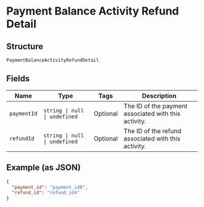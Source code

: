 
# Payment Balance Activity Refund Detail

## Structure

`PaymentBalanceActivityRefundDetail`

## Fields

| Name | Type | Tags | Description |
|  --- | --- | --- | --- |
| `paymentId` | `string \| null \| undefined` | Optional | The ID of the payment associated with this activity. |
| `refundId` | `string \| null \| undefined` | Optional | The ID of the refund associated with this activity. |

## Example (as JSON)

```json
{
  "payment_id": "payment_id0",
  "refund_id": "refund_id4"
}
```


